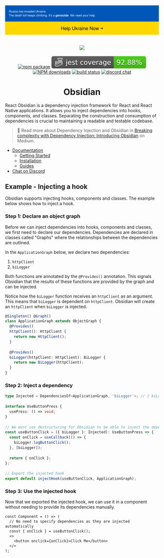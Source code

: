 [![SWUbanner](https://raw.githubusercontent.com/vshymanskyy/StandWithUkraine/main/banner2-direct.svg)](https://vshymanskyy.github.io/StandWithUkraine)

<p align="center">
  </br><img width="300px" src=".github/logo.svg"></br></br>
    <a href="https://npmjs.com/package/react-obsidian"><img src="https://img.shields.io/npm/v/react-obsidian.svg" alt="npm package"></a>
    <a href="https://npmjs.com/package/react-obsidian"><img src="https://raw.githubusercontent.com/wix-incubator/obsidian/gh-pages/badges/coverage-jest%20coverage.svg" alt="coverage"></a>
    <a href="https://www.npmjs.com/package/react-obsidian"><img src="https://img.shields.io/npm/dm/react-obsidian.svg" alt="NPM downloads"></a>
    <a href="https://github.com/wix-incubator/react-obsidian/actions/workflows/ci.yml"><img src="https://github.com/wix-incubator/react-obsidian/actions/workflows/ci.yml/badge.svg?branch=master" alt="build status"></a>
    <a href="https://discord.gg/MDH2axwaPy"><img src="https://img.shields.io/badge/chat-discord-blue?style=flat&logo=discord" alt="discord chat"></a>
    <h1 align="center">Obsidian</h1>
</p>

React Obsidian is a dependency injection framework for React and React Native applications. It allows you to inject dependencies into hooks, components, and classes. Separating the construction and consumption of dependencies is crucial to maintaining a readable and testable codebase.

> 📖 Read more about Dependency Injection and Obsidian in [Breaking complexity with Dependency Injection: Introducing Obsidian](https://guyca.medium.com/breaking-complexity-with-dependency-injection-introducing-obsidian-cd452802f076) on Medium.

* [Documentation](https://wix-incubator.github.io/obsidian/docs/documentation)
  * [Getting Started](https://wix-incubator.github.io/obsidian/docs/documentation/#the-2-steps-tutorial-for-injecting-dependencies-with-obsidian)
  * [Installation](https://wix-incubator.github.io/obsidian/docs/documentation/installation)
  * [Guides](https://wix-incubator.github.io/obsidian/docs/guides/mockDependencies)
* [Chat on Discord](https://discord.gg/MDH2axwaPy)

## Example - Injecting a hook
Obsidian supports injecting hooks, components and classes. The example below shows how to inject a hook.

### Step 1: Declare an object graph
Before we can inject dependencies into hooks, components and classes, we first need to declare our dependencies. Dependencies are declared in classes called "Graphs" where the relationships between the dependencies are outlined.

In the `ApplicationGraph` below, we declare two dependencies:
1. `httpClient`
2. `biLogger`

Both functions are annotated by the `@Provides()` annotation. This signals Obsidian that the results of these functions are provided by the graph and can be injected.

Notice how the `biLogger` function receives an `httpClient` as an argument. This means that `biLogger` is dependent on `httpClient`. Obsidian will create an `httpClient` when `biLogger` is injected. 

``` typescript
@Singleton() @Graph()
class ApplicationGraph extends ObjectGraph {
  @Provides()
  httpClient(): HttpClient {
    return new HttpClient();
  }

  @Provides()
  biLogger(httpClient: HttpClient): BiLogger {
    return new BiLogger(httpClient);
  }
}
```

### Step 2: Inject a dependency

```typescript
type Injected = DependenciesOf<ApplicationGraph, 'biLogger'>; // { biLogger: BiLogger }

interface UseButtonPress {
  usePress: () => void;
}

// We must use destructuring for Obsidian to be able to inject the dependencies
const useButtonClick = ({ biLogger }: Injected): UseButtonPress => {
  const onClick = useCallback(() => {
    biLogger.logButtonClick();
  }, [biLogger]);
  
  return { onClick };
};

// Export the injected hook
export default injectHook(useButtonClick, ApplicationGraph);
```

### Step 3: Use the injected hook
Now that we exported the injected hook, we can use it in a component without needing to provide its dependencies manually.

```tsx
const Component = () => (
  // No need to specify dependencies as they are injected automatically
  const { onClick } = useButtonClick();
  <>
    <button onclick={onClick}>Click Me</button>
  </>
);
```
